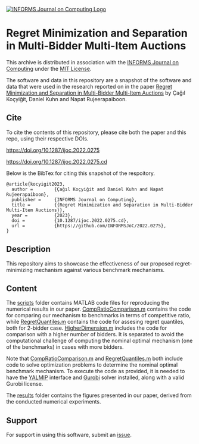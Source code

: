 [![INFORMS Journal on Computing Logo](https://INFORMSJoC.github.io/logos/INFORMS_Journal_on_Computing_Header.jpg)](https://pubsonline.informs.org/journal/ijoc)

# Regret Minimization and Separation in Multi-Bidder Multi-Item Auctions


This archive is distributed in association with the [INFORMS Journal on
Computing](https://pubsonline.informs.org/journal/ijoc) under the [MIT License](LICENSE.txt).

The software and data in this repository are a snapshot of the software and data
that were used in the research reported on in the paper 
[Regret Minimization and Separation in Multi-Bidder Multi-Item Auctions](https://doi.org/10.1287/ijoc.2022.0275) by Çağıl Koçyiğit, Daniel Kuhn and Napat Rujeerapaiboon.

## Cite

To cite the contents of this repository, please cite both the paper and this repo, using their respective DOIs.

https://doi.org/10.1287/ijoc.2022.0275

https://doi.org/10.1287/ijoc.2022.0275.cd

Below is the BibTex for citing this snapshot of the respoitory.

```
@article{kocyigit2023,
  author =        {Çağıl Koçyiğit and Daniel Kuhn and Napat Rujeerapaiboon},
  publisher =     {INFORMS Journal on Computing},
  title =         {{Regret Minimization and Separation in Multi-Bidder Multi-Item Auctions}},
  year =          {2023},
  doi =           {10.1287/ijoc.2022.0275.cd},
  url =           {https://github.com/INFORMSJoC/2022.0275},
}  
```

## Description

This repository aims to showcase the effectiveness of our proposed regret-minimizing mechanism against various benchmark mechanisms.

## Content

The [scripts](scripts) folder contains MATLAB code files for reproducing the numerical results in our paper. [CompRatioComparison.m](scripts/CompRatioComparison.m) contains the code for comparing our mechanism to benchmarks in terms of competitive ratio, while [RegretQuantiles.m](scripts/RegretQuantiles.m) contains the code for assesing regret quantiles, both for 2-bidder case. [HigherDimension.m](scripts/HigherDimension.m) includes the code for comparison with a higher number of bidders. It is separated to avoid the computational challenge of computing the nominal optimal mechanism (one of the benchmarks) in cases with more bidders. 

Note that [CompRatioComparison.m](scripts/CompRatioComparison.m) and [RegretQuantiles.m](scripts/RegretQuantiles.m) both include code to solve optimization problems to determine the nominal optimal benchmark mechanism. To execute the code as provided, it is needed to have the [YALMIP](https://yalmip.github.io/) interface and [Gurobi](https://www.gurobi.com/) solver installed, along with a valid Gurobi license.

The [results](results) folder contains the figures presented in our paper, derived from the conducted numerical experiments.
## Support

For support in using this software, submit an
[issue](https://github.com/INFORMSJoC/2022.0275/issues/new).
